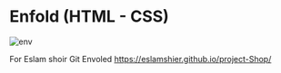 # Enfold (HTML - CSS)
![env](https://github.com/Eslamshier/project-Shop/assets/122159528/edd68a5b-fadd-4cac-bc6d-66d7905aa365)

For Eslam shoir Git Envoled
 https://eslamshier.github.io/project-Shop/
